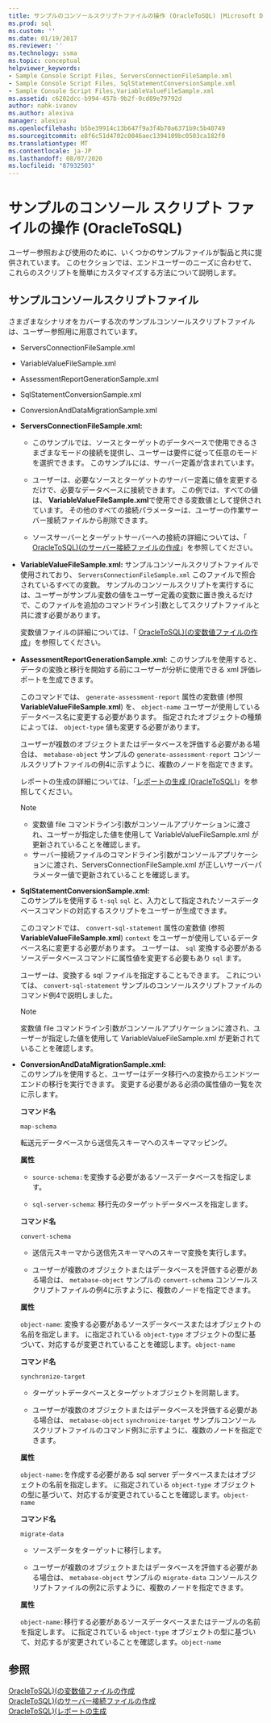 ```yaml
---
title: サンプルのコンソールスクリプトファイルの操作 (OracleToSQL) |Microsoft Docs
ms.prod: sql
ms.custom: ''
ms.date: 01/19/2017
ms.reviewer: ''
ms.technology: ssma
ms.topic: conceptual
helpviewer_keywords:
- Sample Console Script Files, ServersConnectionFileSample.xml
- Sample Console Script Files, SqlStatementConversionSample.xml
- Sample Console Script Files,VariableValueFileSample.xml
ms.assetid: c6202dcc-b994-457b-9b2f-0cd89e79792d
author: nahk-ivanov
ms.author: alexiva
manager: alexiva
ms.openlocfilehash: b5be39914c13b647f9a3f4b70a6371b9c5b40749
ms.sourcegitcommit: e8f6c51d4702c0046aec1394109bc0503ca182f0
ms.translationtype: MT
ms.contentlocale: ja-JP
ms.lasthandoff: 08/07/2020
ms.locfileid: "87932503"
---
```

# <a name="working-with-the-sample-console-script-files-oracletosql"></a>サンプルのコンソール スクリプト ファイルの操作 (OracleToSQL)
ユーザー参照および使用のために、いくつかのサンプルファイルが製品と共に提供されています。 このセクションでは、エンドユーザーのニーズに合わせて、これらのスクリプトを簡単にカスタマイズする方法について説明します。  
  
## <a name="sample-console-script-files"></a>サンプルコンソールスクリプトファイル  
さまざまなシナリオをカバーする次のサンプルコンソールスクリプトファイルは、ユーザー参照用に用意されています。  
  
-   ServersConnectionFileSample.xml  
  
-   VariableValueFileSample.xml  
  
-   AssessmentReportGenerationSample.xml  
  
-   SqlStatementConversionSample.xml  
  
-   ConversionAndDataMigrationSample.xml  
  
-   **ServersConnectionFileSample.xml:**  
  
    -   このサンプルでは、ソースとターゲットのデータベースで使用できるさまざまなモードの接続を提供し、ユーザーは要件に従って任意のモードを選択できます。 このサンプルには、サーバー定義が含まれています。  
  
    -   ユーザーは、必要なソースとターゲットのサーバー定義に値を変更するだけで、必要なデータベースに接続できます。 この例では、すべての値は、 **VariableValueFileSample.xml**で使用できる変数値として提供されています。  その他のすべての接続パラメーターは、ユーザーの作業サーバー接続ファイルから削除できます。  
  
    -   ソースサーバーとターゲットサーバーへの接続の詳細については、「 [OracleToSQL&#41;&#40;のサーバー接続ファイルの作成](../../ssma/oracle/creating-the-server-connection-files-oracletosql.md)」を参照してください。  
  
-   **VariableValueFileSample.xml:** サンプルコンソールスクリプトファイルで使用されており、 `ServersConnectionFileSample.xml` このファイルで照合されているすべての変数。 サンプルのコンソールスクリプトを実行するには、ユーザーがサンプル変数の値をユーザー定義の変数に置き換えるだけで、このファイルを追加のコマンドライン引数としてスクリプトファイルと共に渡す必要があります。  
  
    変数値ファイルの詳細については、「 [OracleToSQL&#41;&#40;の変数値ファイルの作成](../../ssma/oracle/creating-variable-value-files-oracletosql.md)」を参照してください。  
  
-   **AssessmentReportGenerationSample.xml:** このサンプルを使用すると、データの変換と移行を開始する前にユーザーが分析に使用できる xml 評価レポートを生成できます。  
  
    このコマンドでは、 `generate-assessment-report` 属性の変数値 (参照**VariableValueFileSample.xml**) を、 `object-name` ユーザーが使用しているデータベース名に変更する必要があります。 指定されたオブジェクトの種類によっては、 `object-type` 値も変更する必要があります。  
  
    ユーザーが複数のオブジェクトまたはデータベースを評価する必要がある場合は、 `metabase-object` サンプルの `generate-assessment-report` コンソールスクリプトファイルの例4に示すように、複数のノードを指定できます。  
  
    レポートの生成の詳細については、「[レポートの生成 &#40;OracleToSQL&#41;](../../ssma/oracle/generating-reports-oracletosql.md)」を参照してください。  
  
    > [!NOTE]  
    > -   変数値 file コマンドライン引数がコンソールアプリケーションに渡され、ユーザーが指定した値を使用して VariableValueFileSample.xml が更新されていることを確認します。  
    > -   サーバー接続ファイルのコマンドライン引数がコンソールアプリケーションに渡され、ServersConnectionFileSample.xml が正しいサーバーパラメーター値で更新されていることを確認します。  
  
-   **SqlStatementConversionSample.xml:**  
    このサンプルを使用する `t-sql` `sql` と、入力として指定されたソースデータベースコマンドの対応するスクリプトをユーザーが生成できます。  
  
    このコマンドでは、 `convert-sql-statement` 属性の変数値 (参照**VariableValueFileSample.xml**) `context` をユーザーが使用しているデータベース名に変更する必要があります。 ユーザーは、 `sql` 変換する必要があるソースデータベースコマンドに属性値を変更する必要もあり `sql` ます。  
  
    ユーザーは、変換する sql ファイルを指定することもできます。 これについては、 `convert-sql-statement` サンプルのコンソールスクリプトファイルのコマンド例4で説明しました。  
  
    > [!NOTE]  
    > 変数値 file コマンドライン引数がコンソールアプリケーションに渡され、ユーザーが指定した値を使用して VariableValueFileSample.xml が更新されていることを確認します。  
  
-   **ConversionAndDataMigrationSample.xml:**  
     このサンプルを使用すると、ユーザーはデータ移行への変換からエンドツーエンドの移行を実行できます。 変更する必要がある必須の属性値の一覧を次に示します。  
  
    **コマンド名**  
  
    `map-schema`  
  
    転送元データベースから送信先スキーマへのスキーママッピング。  
  
    **属性**  
  
    -   `source-schema:`を変換する必要があるソースデータベースを指定します。  
  
    -   `sql-server-schema`: 移行先のターゲットデータベースを指定します。  
  
    **コマンド名**  
  
    `convert-schema`  
  
    -   送信元スキーマから送信先スキーマへのスキーマ変換を実行します。  
  
    -   ユーザーが複数のオブジェクトまたはデータベースを評価する必要がある場合は、 `metabase-object` サンプルの `convert-schema` コンソールスクリプトファイルの例4に示すように、複数のノードを指定できます。  
  
    **属性**  
  
    `object-name`: 変換する必要があるソースデータベースまたはオブジェクトの名前を指定します。 に指定されている `object-type` オブジェクトの型に基づいて、対応するが変更されていることを確認します。`object-name`  
  
    **コマンド名**  
  
    `synchronize-target`  
  
    -   ターゲットデータベースとターゲットオブジェクトを同期します。  
  
    -   ユーザーが複数のオブジェクトまたはデータベースを評価する必要がある場合は、 `metabase-object` `synchronize-target` サンプルコンソールスクリプトファイルのコマンド例3に示すように、複数のノードを指定できます。  
  
    **属性**  
  
    `object-name:`を作成する必要がある sql server データベースまたはオブジェクトの名前を指定します。 に指定されている `object-type` オブジェクトの型に基づいて、対応するが変更されていることを確認します。`object-name`  
  
    **コマンド名**  
  
    `migrate-data`  
  
    -   ソースデータをターゲットに移行します。  
  
    -   ユーザーが複数のオブジェクトまたはデータベースを評価する必要がある場合は、 `metabase-object` サンプルの `migrate-data` コンソールスクリプトファイルの例2に示すように、複数のノードを指定できます。  
  
    **属性**  
  
    `object-name:`移行する必要があるソースデータベースまたはテーブルの名前を指定します。 に指定されている `object-type` オブジェクトの型に基づいて、対応するが変更されていることを確認します。`object-name`  
  
## <a name="see-also"></a>参照  
[OracleToSQL&#41;&#40;の変数値ファイルの作成](../../ssma/oracle/creating-variable-value-files-oracletosql.md)  
[OracleToSQL&#41;&#40;のサーバー接続ファイルの作成](../../ssma/oracle/creating-the-server-connection-files-oracletosql.md)  
[OracleToSQL&#41;&#40;レポートの生成](../../ssma/oracle/generating-reports-oracletosql.md)  
  
